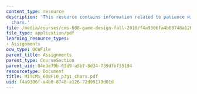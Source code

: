 ```yaml
---
content_type: resource
description: 'This resource contains information related to patience with patients:
  chars.'
file: /media/courses/cms-608-game-design-fall-2010/f4a9306fa4b08748a12672d99179d01d_MITCMS_608F10_p3g1_chars.pdf
file_type: application/pdf
learning_resource_types:
- Assignments
ocw_type: OCWFile
parent_title: Assignments
parent_type: CourseSection
parent_uid: 04e3e79b-63d9-a5b7-8d34-739dfbf35194
resourcetype: Document
title: MITCMS_608F10_p3g1_chars.pdf
uid: f4a9306f-a4b0-8748-a126-72d99179d01d
---
```


